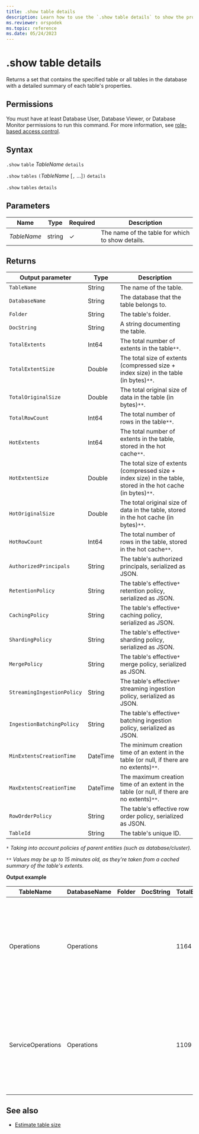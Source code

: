 ```yaml
---
title: .show table details
description: Learn how to use the `.show table details` to show the properties of the specified tables in the database.
ms.reviewer: orspodek
ms.topic: reference
ms.date: 05/24/2023
---
```

# .show table details

Returns a set that contains the specified table or all tables in the database with a detailed summary of each table's properties.

## Permissions

You must have at least Database User, Database Viewer, or Database Monitor permissions to run this command. For more information, see [role-based access control](access-control/role-based-access-control.md).

## Syntax

`.show` `table` *TableName* `details`

`.show` `tables` `(`*TableName* [`,` ...]`)` `details`

`.show` `tables` `details`

## Parameters

|Name|Type|Required|Description|
|--|--|--|--|
|*TableName*|string|&check;|The name of the table for which to show details.|

## Returns

| Output parameter           | Type     | Description                                                                                     |
|----------------------------|----------|-------------------------------------------------------------------------------------------------|
| `TableName`                | String   | The name of the table.                                                                          |
| `DatabaseName`             | String   | The database that the table belongs to.                                                         |
| `Folder`                   | String   | The table's folder.                                                                             |
| `DocString`                | String   | A string documenting the table.                                                                 |
| `TotalExtents`             | Int64    | The total number of extents in the table`**`.                                                   |
| `TotalExtentSize`          | Double   | The total size of extents (compressed size + index size) in the table (in bytes)`**`.           |
| `TotalOriginalSize`        | Double   | The total original size of data in the table (in bytes)`**`.                                    |
| `TotalRowCount`            | Int64    | The total number of rows in the table`**`.                                                      |
| `HotExtents`               | Int64    | The total number of extents in the table, stored in the hot cache`**`.                          |
| `HotExtentSize`            | Double   | The total size of extents (compressed size + index size) in the table, stored in the hot cache (in bytes)`**`. |
| `HotOriginalSize`          | Double   | The total original size of data in the table, stored in the hot cache (in bytes)`**`.           |
| `HotRowCount`              | Int64    | The total number of rows in the table, stored in the hot cache`**`.                             |
| `AuthorizedPrincipals`     | String   | The table's authorized principals, serialized as JSON.                                          |
| `RetentionPolicy`          | String   | The table's effective`*` retention policy, serialized as JSON.                                  |
| `CachingPolicy`            | String   | The table's effective`*` caching policy, serialized as JSON.                                    |
| `ShardingPolicy`           | String   | The table's effective`*` sharding policy, serialized as JSON.                                   |
| `MergePolicy`              | String   | The table's effective`*` merge policy, serialized as JSON.                                      |
| `StreamingIngestionPolicy` | String   | The table's effective`*` streaming ingestion policy, serialized as JSON.                        |
| `IngestionBatchingPolicy`  | String   | The table's effective`*` batching ingestion policy, serialized as JSON.                         |
| `MinExtentsCreationTime`   | DateTime | The minimum creation time of an extent in the table (or null, if there are no extents)`**`.     |
| `MaxExtentsCreationTime`   | DateTime | The maximum creation time of an extent in the table (or null, if there are no extents)`**`.     |
| `RowOrderPolicy`           | String   | The table's effective row order policy, serialized as JSON.                                     |
| `TableId`                  | String   | The table's unique ID.                                                           |

`*` *Taking into account policies of parent entities (such as database/cluster).*

`**` *Values may be up to 15 minutes old, as they're taken from a cached summary of the table's extents.*

**Output example**

| TableName         | DatabaseName | Folder | DocString | TotalExtents | TotalExtentSize | TotalOriginalSize | TotalRowCount | HotExtents | HotExtentSize | HotOriginalSize | HotRowCount | AuthorizedPrincipals                                                                                                                                                                               | RetentionPolicy                                                                                                                                       | CachingPolicy                                                                        | ShardingPolicy                                                                    | MergePolicy                                                                                                                                             | StreamingIngestionPolicy | IngestionBatchingPolicy | MinExtentsCreationTime      | MaxExtentsCreationTime      | TableID                      |
|-------------------|--------------|--------|-----------|--------------|-----------------|-------------------|---------------|------------|---------------|-----------------|-------------|----------------------------------------------------------------------------------------------------------------------------------------------------------------------------------------------------|-------------------------------------------------------------------------------------------------------------------------------------------------------|--------------------------------------------------------------------------------------|-----------------------------------------------------------------------------------|---------------------------------------------------------------------------------------------------------------------------------------------------------|--------------------------|-------------------------|-----------------------------|-----------------------------|-------------------------------|
| Operations        | Operations   |        |           | 1164         | 37687203        | 53451358          | 223325        | 29         | 838752        | 1388213         | 5117        | [{"Type": "AAD User", "DisplayName": "My Name (upn: alias@fabrikam.com)", "ObjectId": "a7a77777-4c21-4649-95c5-350bf486087b", "FQN": "aaduser=a7a77777-4c21-4649-95c5-350bf486087b", "Notes": ""}] | {"SoftDeletePeriod": "365.00:00:00", "ContainerRecyclingPeriod": "1.00:00:00", "ExtentsDataSizeLimitInBytes": 0, "OriginalDataSizeLimitInBytes": 0 }  | { "DataHotSpan": "4.00:00:00", "IndexHotSpan": "4.00:00:00", "ColumnOverrides": [] } | { "MaxRowCount": 750000, "MaxExtentSizeInMb": 1024, "MaxOriginalSizeInMb": 2048 } | { "RowCountUpperBoundForMerge": 0, "MaxExtentsToMerge": 100, "LoopPeriod": "01:00:00", "MaxRangeInHours": 3, "AllowRebuild": true, "AllowMerge": true } | null                     | null                    |                             |                             | 99490f60-ba91-4188-a9ad-7ce3c0cc2b0c |
| ServiceOperations | Operations   |        |           | 1109         | 76588803        | 91553069          | 110125        | 27         | 2635742       | 2929926         | 3162        | [{"Type": "AAD User", "DisplayName": "My Name (upn: alias@fabrikam.com)", "ObjectId": "a7a77777-4c21-4649-95c5-350bf486087b", "FQN": "aaduser=a7a77777-4c21-4649-95c5-350bf486087b", "Notes": ""}] | { "SoftDeletePeriod": "365.00:00:00", "ContainerRecyclingPeriod": "1.00:00:00", "ExtentsDataSizeLimitInBytes": 0, "OriginalDataSizeLimitInBytes": 0 } | { "DataHotSpan": "4.00:00:00", "IndexHotSpan": "4.00:00:00", "ColumnOverrides": [] } | { "MaxRowCount": 750000, "MaxExtentSizeInMb": 1024, "MaxOriginalSizeInMb": 2048 } | { "RowCountUpperBoundForMerge": 0, "MaxExtentsToMerge": 100, "LoopPeriod": "01:00:00", "MaxRangeInHours": 3, "AllowRebuild": true, "AllowMerge": true } | null                     | null                    | 2018-02-08 15:30:38.8489786 | 2018-02-14 07:47:28.7660267 | 873a0f60-97c1-8158-daad-b0cce73c0cc2 |

## See also

* [Estimate table size](../../estimate-table-size.md)
